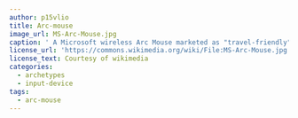 ```yaml
--- 
author: p15vlio 
title: Arc-mouse 
image_url: MS-Arc-Mouse.jpg 
caption: ' A Microsoft wireless Arc Mouse marketed as "travel-friendly" and foldable but otherwise operated exactly like other 3-button wheel-based optical mice. You can see the USB receiver attached to the inside of the handle. ' 
license_url: 'https://commons.wikimedia.org/wiki/File:MS-Arc-Mouse.jpg' 
license_text: Courtesy of wikimedia 
categories: 
  - archetypes 
  - input-device 
tags: 
  - arc-mouse
---
```


